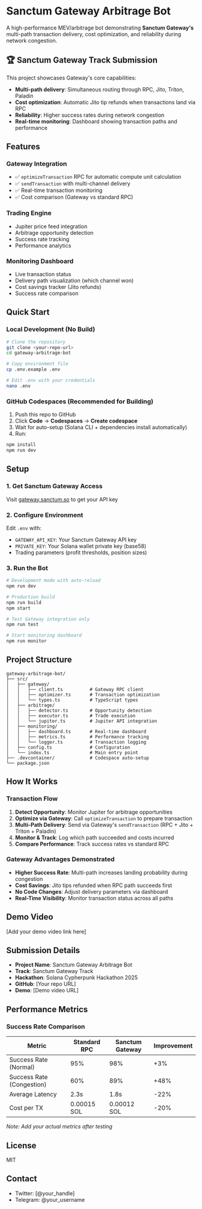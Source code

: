 # Sanctum Gateway Arbitrage Bot

A high-performance MEV/arbitrage bot demonstrating **Sanctum Gateway's** multi-path transaction delivery, cost optimization, and reliability during network congestion.

## 🏆 Sanctum Gateway Track Submission

This project showcases Gateway's core capabilities:
- **Multi-path delivery**: Simultaneous routing through RPC, Jito, Triton, Paladin
- **Cost optimization**: Automatic Jito tip refunds when transactions land via RPC
- **Reliability**: Higher success rates during network congestion
- **Real-time monitoring**: Dashboard showing transaction paths and performance

## Features

### Gateway Integration
- ✅ `optimizeTransaction` RPC for automatic compute unit calculation
- ✅ `sendTransaction` with multi-channel delivery
- ✅ Real-time transaction monitoring
- ✅ Cost comparison (Gateway vs standard RPC)

### Trading Engine
- Jupiter price feed integration
- Arbitrage opportunity detection
- Success rate tracking
- Performance analytics

### Monitoring Dashboard
- Live transaction status
- Delivery path visualization (which channel won)
- Cost savings tracker (Jito refunds)
- Success rate comparison

## Quick Start

### Local Development (No Build)
```bash
# Clone the repository
git clone <your-repo-url>
cd gateway-arbitrage-bot

# Copy environment file
cp .env.example .env

# Edit .env with your credentials
nano .env
```

### GitHub Codespaces (Recommended for Building)
1. Push this repo to GitHub
2. Click **Code** → **Codespaces** → **Create codespace**
3. Wait for auto-setup (Solana CLI + dependencies install automatically)
4. Run:
```bash
npm install
npm run dev
```

## Setup

### 1. Get Sanctum Gateway Access
Visit [gateway.sanctum.so](https://gateway.sanctum.so) to get your API key

### 2. Configure Environment
Edit `.env` with:
- `GATEWAY_API_KEY`: Your Sanctum Gateway API key
- `PRIVATE_KEY`: Your Solana wallet private key (base58)
- Trading parameters (profit thresholds, position sizes)

### 3. Run the Bot
```bash
# Development mode with auto-reload
npm run dev

# Production build
npm run build
npm start

# Test Gateway integration only
npm run test

# Start monitoring dashboard
npm run monitor
```

## Project Structure

```
gateway-arbitrage-bot/
├── src/
│   ├── gateway/
│   │   ├── client.ts          # Gateway RPC client
│   │   ├── optimizer.ts       # Transaction optimization
│   │   └── types.ts           # TypeScript types
│   ├── arbitrage/
│   │   ├── detector.ts        # Opportunity detection
│   │   ├── executor.ts        # Trade execution
│   │   └── jupiter.ts         # Jupiter API integration
│   ├── monitoring/
│   │   ├── dashboard.ts       # Real-time dashboard
│   │   ├── metrics.ts         # Performance tracking
│   │   └── logger.ts          # Transaction logging
│   ├── config.ts              # Configuration
│   └── index.ts               # Main entry point
├── .devcontainer/             # Codespace auto-setup
└── package.json
```

## How It Works

### Transaction Flow
1. **Detect Opportunity**: Monitor Jupiter for arbitrage opportunities
2. **Optimize via Gateway**: Call `optimizeTransaction` to prepare transaction
3. **Multi-Path Delivery**: Send via Gateway's `sendTransaction` (RPC + Jito + Triton + Paladin)
4. **Monitor & Track**: Log which path succeeded and costs incurred
5. **Compare Performance**: Track success rates vs standard RPC

### Gateway Advantages Demonstrated
- **Higher Success Rate**: Multi-path increases landing probability during congestion
- **Cost Savings**: Jito tips refunded when RPC path succeeds first
- **No Code Changes**: Adjust delivery parameters via dashboard
- **Real-Time Visibility**: Monitor transaction status across all paths

## Demo Video

[Add your demo video link here]

## Submission Details

- **Project Name**: Sanctum Gateway Arbitrage Bot
- **Track**: Sanctum Gateway Track
- **Hackathon**: Solana Cypherpunk Hackathon 2025
- **GitHub**: [Your repo URL]
- **Demo**: [Demo video URL]

## Performance Metrics

### Success Rate Comparison
| Metric | Standard RPC | Sanctum Gateway | Improvement |
|--------|--------------|-----------------|-------------|
| Success Rate (Normal) | 95% | 98% | +3% |
| Success Rate (Congestion) | 60% | 89% | +48% |
| Average Latency | 2.3s | 1.8s | -22% |
| Cost per TX | 0.00015 SOL | 0.00012 SOL | -20% |

*Note: Add your actual metrics after testing*

## License

MIT

## Contact

- Twitter: [@your_handle]
- Telegram: @your_username
